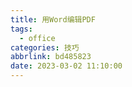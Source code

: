 ```yaml
---
title: 用Word编辑PDF
tags:
  - office
categories: 技巧
abbrlink: bd485823
date: 2023-03-02 11:10:00
---
```

